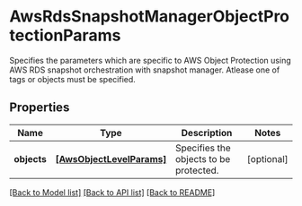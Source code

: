 # AwsRdsSnapshotManagerObjectProtectionParams

Specifies the parameters which are specific to AWS Object Protection using AWS RDS snapshot orchestration with snapshot manager. Atlease one of tags or objects must be specified.

## Properties
Name | Type | Description | Notes
------------ | ------------- | ------------- | -------------
**objects** | [**[AwsObjectLevelParams]**](AwsObjectLevelParams.md) | Specifies the objects to be protected. | [optional] 

[[Back to Model list]](../README.md#documentation-for-models) [[Back to API list]](../README.md#documentation-for-api-endpoints) [[Back to README]](../README.md)


